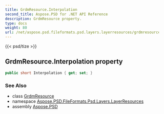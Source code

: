 ```yaml
---
title: GrdmResource.Interpolation
second_title: Aspose.PSD for .NET API Reference
description: GrdmResource property. 
type: docs
weight: 80
url: /net/aspose.psd.fileformats.psd.layers.layerresources/grdmresource/interpolation/
---
```

{{< psd/tize >}}
## GrdmResource.Interpolation property

```csharp
public short Interpolation { get; set; }
```

### See Also

* class [GrdmResource](../)
* namespace [Aspose.PSD.FileFormats.Psd.Layers.LayerResources](../../grdmresource/)
* assembly [Aspose.PSD](../../../)


